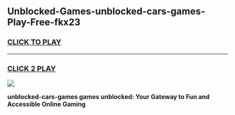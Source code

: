 
## Unblocked-Games-unblocked-cars-games-Play-Free-fkx23
<h3>
<a href="https://premium76.site?title=unblocked-cars-games&ref=23A">CLICK TO PLAY</a></h3>
<hr>

<h3>
<a href="https://premium76.site?title=unblocked-cars-games&ref=23A">CLICK 2 PLAY</a>
  
</h3>

<a href="https://premium76.site?title=unblocked-cars-games&ref=23A"><img src="https://clearcache.store/games.png"></a>


**unblocked-cars-games games unblocked: Your Gateway to Fun and Accessible Online Gaming**
